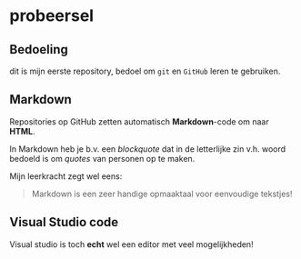 # probeersel

## Bedoeling
dit is mijn eerste repository, bedoel om `git` en `GitHub` leren te gebruiken. 

## Markdown 
 
Repositories op GitHub zetten automatisch **Markdown**-code om naar **HTML**. 
 
In Markdown heb je b.v. een *blockquote* dat in de letterlijke zin v.h. woord bedoeld is om *quotes* van personen op te maken. 
 
Mijn leerkracht zegt wel eens: 
> Markdown is een zeer handige opmaaktaal voor eenvoudige tekstjes!

## Visual Studio code
Visual studio is toch **echt** wel een editor met veel mogelijkheden!